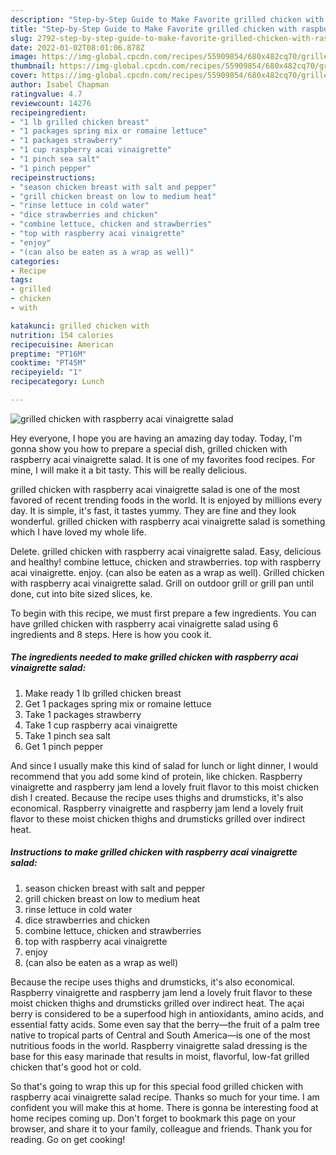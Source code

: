 ```yaml
---
description: "Step-by-Step Guide to Make Favorite grilled chicken with raspberry acai vinaigrette salad"
title: "Step-by-Step Guide to Make Favorite grilled chicken with raspberry acai vinaigrette salad"
slug: 2792-step-by-step-guide-to-make-favorite-grilled-chicken-with-raspberry-acai-vinaigrette-salad
date: 2022-01-02T08:01:06.878Z
image: https://img-global.cpcdn.com/recipes/55909854/680x482cq70/grilled-chicken-with-raspberry-acai-vinaigrette-salad-recipe-main-photo.jpg
thumbnail: https://img-global.cpcdn.com/recipes/55909854/680x482cq70/grilled-chicken-with-raspberry-acai-vinaigrette-salad-recipe-main-photo.jpg
cover: https://img-global.cpcdn.com/recipes/55909854/680x482cq70/grilled-chicken-with-raspberry-acai-vinaigrette-salad-recipe-main-photo.jpg
author: Isabel Chapman
ratingvalue: 4.7
reviewcount: 14276
recipeingredient:
- "1 lb grilled chicken breast"
- "1 packages spring mix or romaine lettuce"
- "1 packages strawberry"
- "1 cup raspberry acai vinaigrette"
- "1 pinch sea salt"
- "1 pinch pepper"
recipeinstructions:
- "season chicken breast with salt and pepper"
- "grill chicken breast on low to medium heat"
- "rinse lettuce in cold water"
- "dice strawberries and chicken"
- "combine lettuce, chicken and strawberries"
- "top with raspberry acai vinaigrette"
- "enjoy"
- "(can also be eaten as a wrap as well)"
categories:
- Recipe
tags:
- grilled
- chicken
- with

katakunci: grilled chicken with 
nutrition: 154 calories
recipecuisine: American
preptime: "PT16M"
cooktime: "PT45M"
recipeyield: "1"
recipecategory: Lunch

---
```



![grilled chicken with raspberry acai vinaigrette salad](https://img-global.cpcdn.com/recipes/55909854/680x482cq70/grilled-chicken-with-raspberry-acai-vinaigrette-salad-recipe-main-photo.jpg)

Hey everyone, I hope you are having an amazing day today. Today, I'm gonna show you how to prepare a special dish, grilled chicken with raspberry acai vinaigrette salad. It is one of my favorites food recipes. For mine, I will make it a bit tasty. This will be really delicious.

grilled chicken with raspberry acai vinaigrette salad is one of the most favored of recent trending foods in the world. It is enjoyed by millions every day. It is simple, it's fast, it tastes yummy. They are fine and they look wonderful. grilled chicken with raspberry acai vinaigrette salad is something which I have loved my whole life.

Delete. grilled chicken with raspberry acai vinaigrette salad. Easy, delicious and healthy! combine lettuce, chicken and strawberries. top with raspberry acai vinaigrette. enjoy. (can also be eaten as a wrap as well). Grilled chicken with raspberry acai vinaigrette salad. Grill on outdoor grill or grill pan until done, cut into bite sized slices, ke.


To begin with this recipe, we must first prepare a few ingredients. You can have grilled chicken with raspberry acai vinaigrette salad using 6 ingredients and 8 steps. Here is how you cook it.

<!--inarticleads1-->

##### The ingredients needed to make grilled chicken with raspberry acai vinaigrette salad:

1. Make ready 1 lb grilled chicken breast
1. Get 1 packages spring mix or romaine lettuce
1. Take 1 packages strawberry
1. Take 1 cup raspberry acai vinaigrette
1. Take 1 pinch sea salt
1. Get 1 pinch pepper


And since I usually make this kind of salad for lunch or light dinner, I would recommend that you add some kind of protein, like chicken. Raspberry vinaigrette and raspberry jam lend a lovely fruit flavor to this moist chicken dish I created. Because the recipe uses thighs and drumsticks, it&#39;s also economical. Raspberry vinaigrette and raspberry jam lend a lovely fruit flavor to these moist chicken thighs and drumsticks grilled over indirect heat. 

<!--inarticleads2-->

##### Instructions to make grilled chicken with raspberry acai vinaigrette salad:

1. season chicken breast with salt and pepper
1. grill chicken breast on low to medium heat
1. rinse lettuce in cold water
1. dice strawberries and chicken
1. combine lettuce, chicken and strawberries
1. top with raspberry acai vinaigrette
1. enjoy
1. (can also be eaten as a wrap as well)


Because the recipe uses thighs and drumsticks, it&#39;s also economical. Raspberry vinaigrette and raspberry jam lend a lovely fruit flavor to these moist chicken thighs and drumsticks grilled over indirect heat. The açai berry is considered to be a superfood high in antioxidants, amino acids, and essential fatty acids. Some even say that the berry—the fruit of a palm tree native to tropical parts of Central and South America—is one of the most nutritious foods in the world. Raspberry vinaigrette salad dressing is the base for this easy marinade that results in moist, flavorful, low-fat grilled chicken that&#39;s good hot or cold. 

So that's going to wrap this up for this special food grilled chicken with raspberry acai vinaigrette salad recipe. Thanks so much for your time. I am confident you will make this at home. There is gonna be interesting food at home recipes coming up. Don't forget to bookmark this page on your browser, and share it to your family, colleague and friends. Thank you for reading. Go on get cooking!

